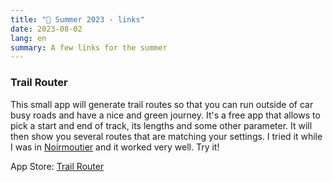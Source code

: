 ```yaml
---
title: "🔆 Summer 2023 - links"
date: 2023-08-02
lang: en
summary: A few links for the summer
---
```


### Trail Router

This small app will generate trail routes so that you can run outside of car busy roads and have a nice and green journey. It's a free app that allows to pick a start and end of track, its lengths and some other parameter. It will then show you several routes that are matching your settings. I tried it while I was in [Noirmoutier](https://www.google.fr/maps/place/Noirmoutier/@46.9615364,-2.3096809,12z/data=!3m1!4b1!4m6!3m5!1s0x4805112d6cedcfa9:0xac8ae5c257a65c90!8m2!3d46.9872475!4d-2.2692823!16zL20vMDZzZHcy?entry=ttu) and it worked very well. Try it!

App Store: [Trail Router](https://apps.apple.com/us/app/trail-router/id1500479574)


